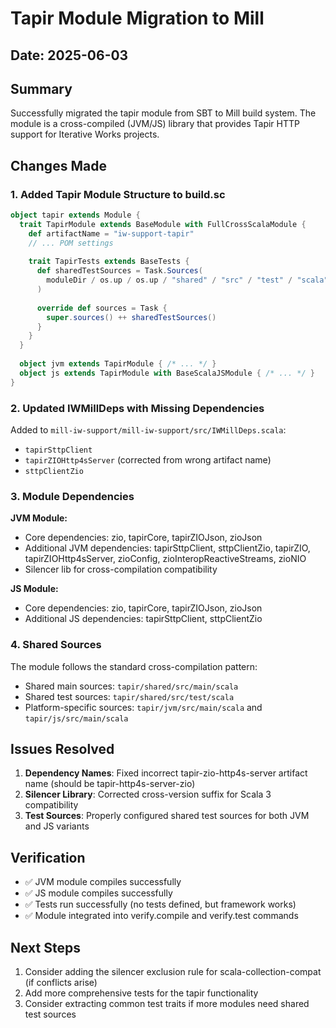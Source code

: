 # Tapir Module Migration to Mill

## Date: 2025-06-03

## Summary

Successfully migrated the tapir module from SBT to Mill build system. The module is a cross-compiled (JVM/JS) library that provides Tapir HTTP support for Iterative Works projects.

## Changes Made

### 1. Added Tapir Module Structure to build.sc

```scala
object tapir extends Module {
  trait TapirModule extends BaseModule with FullCrossScalaModule {
    def artifactName = "iw-support-tapir"
    // ... POM settings
    
    trait TapirTests extends BaseTests {
      def sharedTestSources = Task.Sources(
        moduleDir / os.up / os.up / "shared" / "src" / "test" / "scala"
      )
      
      override def sources = Task {
        super.sources() ++ sharedTestSources()
      }
    }
  }
  
  object jvm extends TapirModule { /* ... */ }
  object js extends TapirModule with BaseScalaJSModule { /* ... */ }
}
```

### 2. Updated IWMillDeps with Missing Dependencies

Added to `mill-iw-support/mill-iw-support/src/IWMillDeps.scala`:
- `tapirSttpClient`
- `tapirZIOHttp4sServer` (corrected from wrong artifact name)
- `sttpClientZio`

### 3. Module Dependencies

**JVM Module:**
- Core dependencies: zio, tapirCore, tapirZIOJson, zioJson
- Additional JVM dependencies: tapirSttpClient, sttpClientZio, tapirZIO, tapirZIOHttp4sServer, zioConfig, zioInteropReactiveStreams, zioNIO
- Silencer lib for cross-compilation compatibility

**JS Module:**
- Core dependencies: zio, tapirCore, tapirZIOJson, zioJson
- Additional JS dependencies: tapirSttpClient, sttpClientZio

### 4. Shared Sources

The module follows the standard cross-compilation pattern:
- Shared main sources: `tapir/shared/src/main/scala`
- Shared test sources: `tapir/shared/src/test/scala`
- Platform-specific sources: `tapir/jvm/src/main/scala` and `tapir/js/src/main/scala`

## Issues Resolved

1. **Dependency Names**: Fixed incorrect tapir-zio-http4s-server artifact name (should be tapir-http4s-server-zio)
2. **Silencer Library**: Corrected cross-version suffix for Scala 3 compatibility
3. **Test Sources**: Properly configured shared test sources for both JVM and JS variants

## Verification

- ✅ JVM module compiles successfully
- ✅ JS module compiles successfully  
- ✅ Tests run successfully (no tests defined, but framework works)
- ✅ Module integrated into verify.compile and verify.test commands

## Next Steps

1. Consider adding the silencer exclusion rule for scala-collection-compat (if conflicts arise)
2. Add more comprehensive tests for the tapir functionality
3. Consider extracting common test traits if more modules need shared test sources
